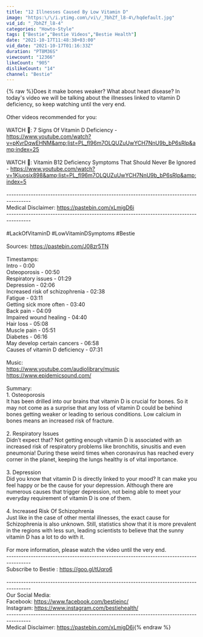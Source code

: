 ```yaml
---
title: "12 Illnesses Caused By Low Vitamin D"
image: "https:\/\/i.ytimg.com\/vi\/_7bhZf_l8-4\/hqdefault.jpg"
vid_id: "_7bhZf_l8-4"
categories: "Howto-Style"
tags: ["Bestie","Bestie Videos","Bestie Health"]
date: "2021-10-17T11:48:38+03:00"
vid_date: "2021-10-17T01:16:33Z"
duration: "PT8M36S"
viewcount: "12366"
likeCount: "905"
dislikeCount: "14"
channel: "Bestie"
---
```

{% raw %}Does it make bones weaker? What about heart disease? In today's video we will be talking about the illnesses linked to vitamin D deficiency, so keep watching until the very end. <br /><br />Other videos recommended for you:<br /><br />WATCH 🎥: 7 Signs Of Vitamin D Deficiency - <a rel="nofollow" target="blank" href="https://www.youtube.com/watch?v=pKvrDqwEHNM&amp;list=PL_fl96m7OLQUZuUwYCH7NnU9b_bP6sRlp&amp;index=25">https://www.youtube.com/watch?v=pKvrDqwEHNM&amp;list=PL_fl96m7OLQUZuUwYCH7NnU9b_bP6sRlp&amp;index=25</a><br /><br />WATCH 🎥: Vitamin B12 Deficiency Symptoms That Should Never Be Ignored - <a rel="nofollow" target="blank" href="https://www.youtube.com/watch?v=1Kjuosix898&amp;list=PL_fl96m7OLQUZuUwYCH7NnU9b_bP6sRlp&amp;index=5">https://www.youtube.com/watch?v=1Kjuosix898&amp;list=PL_fl96m7OLQUZuUwYCH7NnU9b_bP6sRlp&amp;index=5</a><br /><br />----------------------------------------------------------------------------------------<br />Medical Disclaimer: <a rel="nofollow" target="blank" href="https://pastebin.com/xLmigD6i">https://pastebin.com/xLmigD6i</a><br />----------------------------------------------------------------------------------------<br /><br />#LackOfVitaminD #LowVitaminDSymptoms #Bestie<br /><br />Sources: <a rel="nofollow" target="blank" href="https://pastebin.com/J08zr5TN">https://pastebin.com/J08zr5TN</a><br /><br />Timestamps:<br />Intro - 0:00<br />Osteoporosis - 00:50<br />Respiratory issues - 01:29<br />Depression - 02:06<br />Increased risk of schizophrenia - 02:38<br />Fatigue - 03:11<br />Getting sick more often - 03:40<br />Back pain - 04:09<br />Impaired wound healing - 04:40<br />Hair loss - 05:08<br />Muscle pain - 05:51<br />Diabetes - 06:16<br />May develop certain cancers - 06:58<br />Causes of vitamin D deficiency - 07:31<br /><br />Music:<br /><a rel="nofollow" target="blank" href="https://www.youtube.com/audiolibrary/music">https://www.youtube.com/audiolibrary/music</a><br /><a rel="nofollow" target="blank" href="https://www.epidemicsound.com/">https://www.epidemicsound.com/</a><br /><br />Summary:<br />1. Osteoporosis<br />It has been drilled into our brains that vitamin D is crucial for bones. So it may not come as a surprise that any loss of vitamin D could be behind bones getting weaker or leading to serious conditions. Low calcium in bones means an increased risk of fracture.    <br /><br />2. Respiratory Issues<br />Didn’t expect that? Not getting enough vitamin D is associated with an increased risk of respiratory problems like bronchitis, sinusitis and even pneumonia! During these weird times when coronavirus has reached every corner in the planet, keeping the lungs healthy is of vital importance. <br /><br />3. Depression<br />Did you know that vitamin D is directly linked to your mood? It can make you feel happy or be the cause for your depression. Although there are numerous causes that trigger depression, not being able to meet your everyday requirement of vitamin D is one of them. <br /><br />4. Increased Risk Of Schizophrenia<br />Just like in the case of other mental illnesses, the exact cause for Schizophrenia is also unknown. Still, statistics show that it is more prevalent in the regions with less sun, leading scientists to believe that the sunny vitamin D has a lot to do with it. <br /><br />For more information, please watch the video until the very end.<br />----------------------------------------------------------------------------------------<br />Subscribe to Bestie : <a rel="nofollow" target="blank" href="https://goo.gl/tUqro6">https://goo.gl/tUqro6</a><br /><br />----------------------------------------------------------------------------------------<br />Our Social Media:<br />Facebook: <a rel="nofollow" target="blank" href="https://www.facebook.com/bestieinc/">https://www.facebook.com/bestieinc/</a><br />Instagram: <a rel="nofollow" target="blank" href="https://www.instagram.com/bestiehealth/">https://www.instagram.com/bestiehealth/</a><br />----------------------------------------------------------------------------------------<br />Medical Disclaimer: <a rel="nofollow" target="blank" href="https://pastebin.com/xLmigD6i">https://pastebin.com/xLmigD6i</a>{% endraw %}
